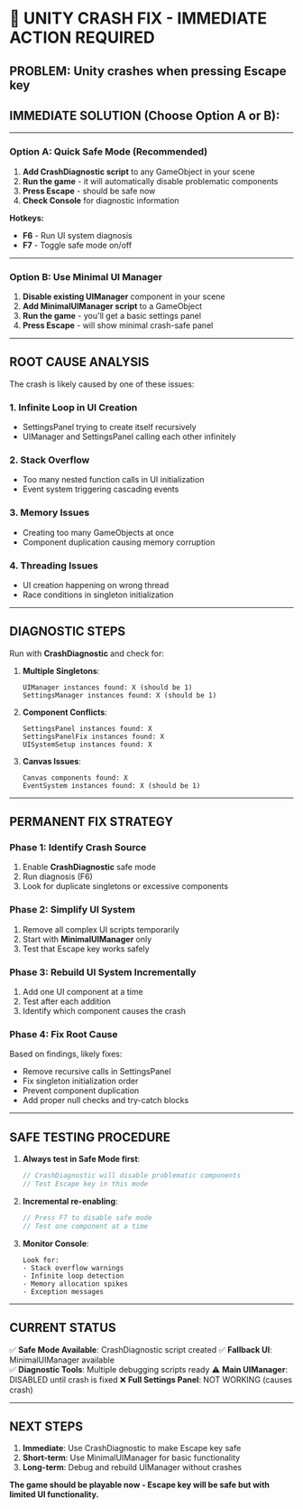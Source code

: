 # 🚨 UNITY CRASH FIX - IMMEDIATE ACTION REQUIRED

## **PROBLEM**: Unity crashes when pressing Escape key

## **IMMEDIATE SOLUTION** (Choose Option A or B):

---

### **Option A: Quick Safe Mode (Recommended)**

1. **Add CrashDiagnostic script** to any GameObject in your scene
2. **Run the game** - it will automatically disable problematic components
3. **Press Escape** - should be safe now
4. **Check Console** for diagnostic information

**Hotkeys:**
- **F6** - Run UI system diagnosis
- **F7** - Toggle safe mode on/off

---

### **Option B: Use Minimal UI Manager**

1. **Disable existing UIManager** component in your scene
2. **Add MinimalUIManager script** to a GameObject
3. **Run the game** - you'll get a basic settings panel
4. **Press Escape** - will show minimal crash-safe panel

---

## **ROOT CAUSE ANALYSIS**

The crash is likely caused by one of these issues:

### **1. Infinite Loop in UI Creation**
- SettingsPanel trying to create itself recursively
- UIManager and SettingsPanel calling each other infinitely

### **2. Stack Overflow**
- Too many nested function calls in UI initialization
- Event system triggering cascading events

### **3. Memory Issues**
- Creating too many GameObjects at once
- Component duplication causing memory corruption

### **4. Threading Issues**
- UI creation happening on wrong thread
- Race conditions in singleton initialization

---

## **DIAGNOSTIC STEPS**

Run with **CrashDiagnostic** and check for:

1. **Multiple Singletons**:
   ```
   UIManager instances found: X (should be 1)
   SettingsManager instances found: X (should be 1)
   ```

2. **Component Conflicts**:
   ```
   SettingsPanel instances found: X
   SettingsPanelFix instances found: X
   UISystemSetup instances found: X
   ```

3. **Canvas Issues**:
   ```
   Canvas components found: X
   EventSystem instances found: X (should be 1)
   ```

---

## **PERMANENT FIX STRATEGY**

### **Phase 1: Identify Crash Source**
1. Enable **CrashDiagnostic** safe mode
2. Run diagnosis (F6)
3. Look for duplicate singletons or excessive components

### **Phase 2: Simplify UI System**
1. Remove all complex UI scripts temporarily
2. Start with **MinimalUIManager** only
3. Test that Escape key works safely

### **Phase 3: Rebuild UI System Incrementally**
1. Add one UI component at a time
2. Test after each addition
3. Identify which component causes the crash

### **Phase 4: Fix Root Cause**
Based on findings, likely fixes:
- Remove recursive calls in SettingsPanel
- Fix singleton initialization order
- Prevent component duplication
- Add proper null checks and try-catch blocks

---

## **SAFE TESTING PROCEDURE**

1. **Always test in Safe Mode first**:
   ```csharp
   // CrashDiagnostic will disable problematic components
   // Test Escape key in this mode
   ```

2. **Incremental re-enabling**:
   ```csharp
   // Press F7 to disable safe mode
   // Test one component at a time
   ```

3. **Monitor Console**:
   ```
   Look for:
   - Stack overflow warnings
   - Infinite loop detection
   - Memory allocation spikes
   - Exception messages
   ```

---

## **CURRENT STATUS**

✅ **Safe Mode Available**: CrashDiagnostic script created
✅ **Fallback UI**: MinimalUIManager available  
✅ **Diagnostic Tools**: Multiple debugging scripts ready
⚠️ **Main UIManager**: DISABLED until crash is fixed
❌ **Full Settings Panel**: NOT WORKING (causes crash)

---

## **NEXT STEPS**

1. **Immediate**: Use CrashDiagnostic to make Escape key safe
2. **Short-term**: Use MinimalUIManager for basic functionality
3. **Long-term**: Debug and rebuild UIManager without crashes

**The game should be playable now - Escape key will be safe but with limited UI functionality.**